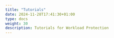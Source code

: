 ```yaml
---
title: "Tutorials"
date: 2024-11-28T17:41:30+01:00
type: docs
weight: 30
description: Tutorials for Workload Protection
---
```


